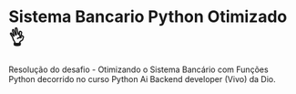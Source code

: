 # Sistema Bancario Python Otimizado 👌

Resolução do desafio - Otimizando o Sistema Bancário com Funções Python decorrido no curso Python Ai Backend developer (Vivo) da Dio.